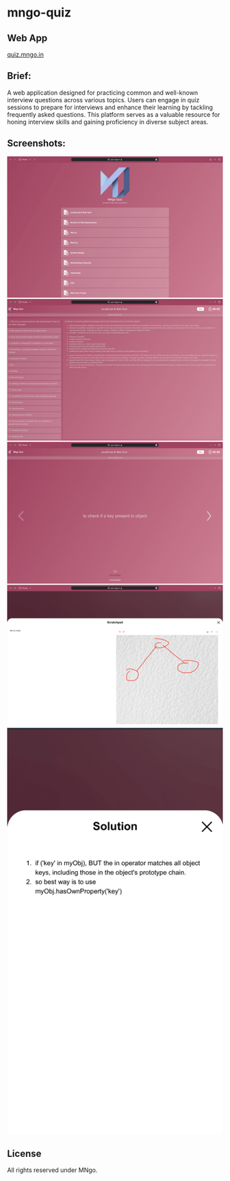 # mngo-quiz


## Web App
[quiz.mngo.in](https://quiz.mngo.in)


## Brief:
A web application designed for practicing common and well-known interview questions across various topics. Users can engage in quiz sessions to prepare for interviews and enhance their learning by tackling frequently asked questions. This platform serves as a valuable resource for honing interview skills and gaining proficiency in diverse subject areas.


## Screenshots:
<img src="screenshots/1.png" alt="screenshot 1">

<img src="screenshots/2.png" alt="screenshot 2">

<img src="screenshots/3.png" alt="screenshot 3">

<img src="screenshots/4.png" alt="screenshot 4">

<img src="screenshots/5.png" alt="screenshot 5">

## License

All rights reserved under MNgo.